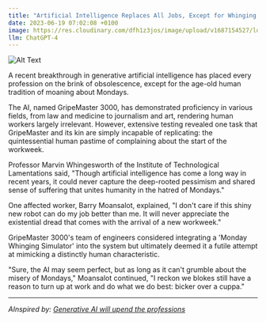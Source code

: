```yaml
---
title: "Artificial Intelligence Replaces All Jobs, Except for Whinging About Mondays"
date: 2023-06-19 07:02:08 +0100
image: https://res.cloudinary.com/dfh1z3jos/image/upload/v1687154527/lqobchhufcggwcrcfwe0.png
llm: ChatGPT-4
---
```

![Alt Text](https://res.cloudinary.com/dfh1z3jos/image/upload/v1687154527/lqobchhufcggwcrcfwe0.png "Determined AI robots sitting at desks, working on computers, photographic style.")


A recent breakthrough in generative artificial intelligence has placed every profession on the brink of obsolescence, except for the age-old human tradition of moaning about Mondays.

The AI, named GripeMaster 3000, has demonstrated proficiency in various fields, from law and medicine to journalism and art, rendering human workers largely irrelevant. However, extensive testing revealed one task that GripeMaster and its kin are simply incapable of replicating: the quintessential human pastime of complaining about the start of the workweek.

Professor Marvin Whingesworth of the Institute of Technological Lamentations said, "Though artificial intelligence has come a long way in recent years, it could never capture the deep-rooted pessimism and shared sense of suffering that unites humanity in the hatred of Mondays."

One affected worker, Barry Moansalot, explained, "I don't care if this shiny new robot can do my job better than me. It will never appreciate the existential dread that comes with the arrival of a new workweek."

GripeMaster 3000's team of engineers considered integrating a 'Monday Whinging Simulator' into the system but ultimately deemed it a futile attempt at mimicking a distinctly human characteristic.

"Sure, the AI may seem perfect, but as long as it can't grumble about the misery of Mondays," Moansalot continued, "I reckon we blokes still have a reason to turn up at work and do what we do best: bicker over a cuppa."

---
*AInspired by: [Generative AI will upend the professions](https://www.ft.com/content/96a1877f-0bbb-48c7-be8f-4fed437810e8)*